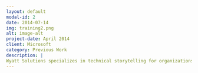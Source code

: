 ```yaml
---
layout: default
modal-id: 2
date: 2014-07-14
img: training2.png
alt: image-alt
project-date: April 2014
client: Microsoft
category: Previous Work
description: |
Wyatt Solutions specializes in technical storytelling for organizations tackling complex challenges. We create both written and video case studies, as well as technical documentation, to help you communicate your expertise and results clearly and effectively.
---
```

